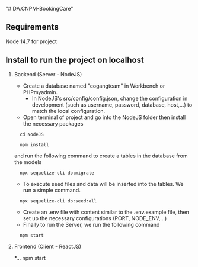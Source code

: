"# DA.CNPM-BookingCare"

## Requirements
Node 14.7 for project

## Install to run the project on localhost
1. Backend (Server - NodeJS)
    * Create a database named "cogangteam" in Workbench or PHPmyadmin.
      * In NodeJS's src/config/config.json, change the configuration in development (such as username, password, database, host,...) to match the local configuration.
    * Open terminal of project and go into the NodeJS folder then install the necessary packages
    ```
      cd NodeJS
    ```
    ```
      npm install
    ```
    and run the following command to create a tables in the database from the models
    ```
      npx sequelize-cli db:migrate
    ```

    * To execute seed files and data will be inserted into the tables. We run a simple command.
    ```
      npx sequelize-cli db:seed:all
    ```
    * Create an .env file with content similar to the .env.example file, then set up the necessary configurations (PORT, NODE_ENV,...)
    * Finally to run the Server, we run the following command
    ```
      npm start
    ```
2. Frontend (Client - ReactJS)

   *...
   npm start

